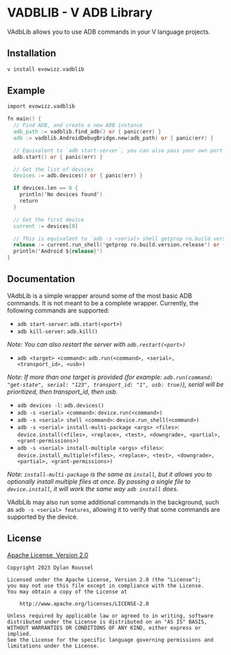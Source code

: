 # VADBLIB - V ADB Library
VAdbLib allows you to use ADB commands in your V language projects.

## Installation
```bash
v install evowizz.vadblib
```

## Example
```v
import evowizz.vadblib

fn main() {
  // Find ADB, and create a new ADB instance
  adb_path := vadblib.find_adb() or { panic(err) }
  adb := vadblib.AndroidDebugBridge.new(adb_path) or { panic(err) }

  // Equivalent to `adb start-server`, you can also pass your own port
  adb.start() or { panic(err) }

  // Get the list of devices
  devices := adb.devices() or { panic(err) }

  if devices.len == 0 {
    println('No devices found')
    return
  }

  // Get the first device
  current := devices[0]

  // This is equivalent to `adb -s <serial> shell getprop ro.build.version.release`
  release := current.run_shell('getprop ro.build.version.release') or { panic(err) }
  println('Android ${release}')
}
```

## Documentation
VAdbLib is a simple wrapper around some of the most basic ADB commands. It is not meant to be a complete wrapper. Currently, the following commands are supported:

- `adb start-server`: `adb.start(<port>)`
- `adb kill-server`: `adb.kill()`

_Note: You can also restart the server with `adb.restart(<port>)`_

- `adb <target> <command>`: `adb.run(<command>, <serial>, <transport_id>, <usb>)`

_Note: If more than one target is provided (for example: `adb.run(command: "get-state", serial: "123", transport_id: "1", usb: true)`), serial will be prioritized, then transport_id, then usb._

- `adb devices -l`: `adb.devices()`
- `adb -s <serial> <command>`: `device.run(<command>)`
- `adb -s <serial> shell <command>`: `device.run_shell(<command>)`
- `adb -s <serial> install-multi-package <args> <files>`: `device.install(<files>, <replace>, <test>, <downgrade>, <partial>, <grant-permissions>)`  
- `adb -s <serial> install-multiple <args> <files>`: `device.install_multiple(<files>, <replace>, <test>, <downgrade>, <partial>, <grant-permissions>)`

_Note: `install-multi-package` is the same as `install`, but it allows you to optionally install multiple files at once. By passing a single file to `device.install`, it will work the same way `adb install` does._

VAdbLib may also run some additional commands in the background, such as `adb -s <serial> features`, allowing it to verify that some commands are supported by the device.

## License

[Apache License, Version 2.0](LICENSE)
```
Copyright 2023 Dylan Roussel

Licensed under the Apache License, Version 2.0 (the "License");
you may not use this file except in compliance with the License.
You may obtain a copy of the License at

    http://www.apache.org/licenses/LICENSE-2.0

Unless required by applicable law or agreed to in writing, software
distributed under the License is distributed on an "AS IS" BASIS,
WITHOUT WARRANTIES OR CONDITIONS OF ANY KIND, either express or implied.
See the License for the specific language governing permissions and
limitations under the License.
```